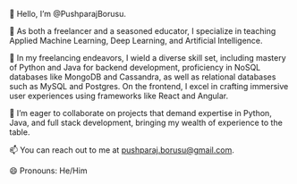 👋 Hello, I’m @PushparajBorusu.

👀 As both a freelancer and a seasoned educator, I specialize in teaching Applied Machine Learning, Deep Learning, and Artificial Intelligence. 

🌱 In my freelancing endeavors, I wield a diverse skill set, including mastery of Python and Java for backend development, proficiency in NoSQL databases like MongoDB and Cassandra, as well as relational databases such as MySQL and Postgres. On the frontend, I excel in crafting immersive user experiences using frameworks like React and Angular.

💞️ I’m eager to collaborate on projects that demand expertise in Python, Java, and full stack development, bringing my wealth of experience to the table.

📫 You can reach out to me at <a href='mailto:pushparaj.borusu@gmail.com'>pushparaj.borusu@gmail.com</a>.

😄 Pronouns: He/Him
